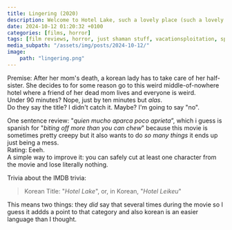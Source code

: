 ```yaml
---
title: Lingering (2020)
description: Welcome to Hotel Lake, such a lovely place (such a lovely place)
date: 2024-10-12 01:20:32 +0100
categories: [films, horror]
tags: [film reviews, horror, just shaman stuff, vacationsploitation, spooktober 2024, haunted-housesploitation, they say the title]
media_subpath: "/assets/img/posts/2024-10-12/"
image:
    path: "lingering.png"
---
```

<span class="reviewsection">Premise:</span> After her mom's death, a korean lady has to take care of her half-sister. She decides to for some reason go to this weird middle-of-nowhere hotel where a friend of her dead mom lives and everyone is weird.<br/>
<span class="reviewsection">Under 90 minutes?</span> Nope, just by ten minutes but *alas*.<br/>
<span class="reviewsection">Do they say the title?</span> I didn't catch it. Maybe? I'm going to say "no".

<span class="reviewsection">One sentence review:</span> "*quien mucho aparca poco aprieta*”, which i guess is spanish for "*biting off more than you can chew*" because this movie is sometimes pretty creepy but it also wants to do *so many things* it ends up just being a mess.<br/>
<span class="reviewsection">Rating:</span> Eeeh.<br/>
<span class="reviewsection">A simple way to improve it:</span> you can safely cut at least one character from the movie and lose literally nothing.

<span class="reviewsection">Trivia about the IMDB trivia:</span>
> Korean Title: "*Hotel Lake*", or, in Korean, "*Hotel Leikeu*"

This means two things: they *did* say that several times during the movie so I guess it addds a point to that category and also korean is an easier language than I thought.